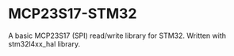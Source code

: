 # MCP23S17-STM32
A basic MCP23S17 (SPI) read/write library for STM32.
Written with stm32l4xx_hal library.
